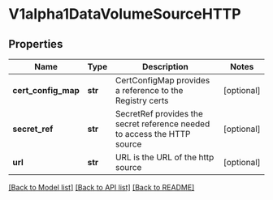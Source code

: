 # V1alpha1DataVolumeSourceHTTP

## Properties
Name | Type | Description | Notes
------------ | ------------- | ------------- | -------------
**cert_config_map** | **str** | CertConfigMap provides a reference to the Registry certs | [optional] 
**secret_ref** | **str** | SecretRef provides the secret reference needed to access the HTTP source | [optional] 
**url** | **str** | URL is the URL of the http source | [optional] 

[[Back to Model list]](../README.md#documentation-for-models) [[Back to API list]](../README.md#documentation-for-api-endpoints) [[Back to README]](../README.md)


